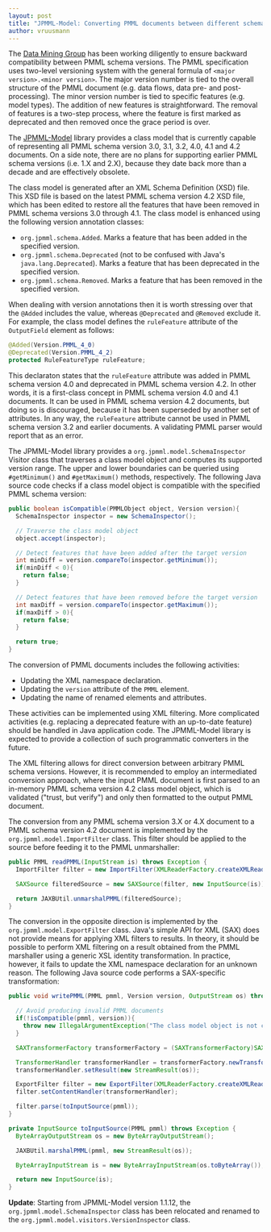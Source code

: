 ```yaml
---
layout: post
title: "JPMML-Model: Converting PMML documents between different schema versions"
author: vruusmann
---
```


The [Data Mining Group](http://www.dmg.org) has been working diligently to ensure backward compatibility between PMML schema versions. The PMML specification uses two-level versioning system with the general formula of `<major version>.<minor version>`. The major version number is tied to the overall structure of the PMML document (e.g. data flows, data pre- and post-processing). The minor version number is tied to specific features (e.g. model types). The addition of new features is straightforward. The removal of features is a two-step process, where the feature is first marked as deprecated and then removed once the grace period is over.

The [JPMML-Model](https://github.com/jpmml/jpmml-model) library provides a class model that is currently capable of representing all PMML schema version 3.0, 3.1, 3.2, 4.0, 4.1 and 4.2 documents. On a side note, there are no plans for supporting earlier PMML schema versions (i.e. 1.X and 2.X), because they date back more than a decade and are effectively obsolete.

The class model is generated after an XML Schema Definition (XSD) file. This XSD file is based on the latest PMML schema version 4.2 XSD file, which has been edited to restore all the features that have been removed in PMML schema versions 3.0 through 4.1. The class model is enhanced using the following version annotation classes:

* `org.jpmml.schema.Added`. Marks a feature that has been added in the specified version.
* `org.jpmml.schema.Deprecated` (not to be confused with Java's `java.lang.Deprecated`). Marks a feature that has been deprecated in the specified version.
* `org.jpmml.schema.Removed`. Marks a feature that has been removed in the specified version.

When dealing with version annotations then it is worth stressing over that the `@Added` includes the value, whereas `@Deprecated` and `@Removed` exclude it. For example, the class model defines the `ruleFeature` attribute of the `OutputField` element as follows:

``` java
@Added(Version.PMML_4_0)
@Deprecated(Version.PMML_4_2)
protected RuleFeatureType ruleFeature;
```

This declaraton states that the `ruleFeature` attribute was added in PMML schema version 4.0 and deprecated in PMML schema version 4.2. In other words, it is a first-class concept in PMML schema version 4.0 and 4.1 documents. It can be used in PMML schema version 4.2 documents, but doing so is discouraged, because it has been superseded by another set of attributes. In any way, the `ruleFeature` attribute cannot be used in PMML schema version 3.2 and earlier documents. A validating PMML parser would report that as an error.

The JPMML-Model library provides a `org.jpmml.model.SchemaInspector` Visitor class that traverses a class model object and computes its supported version range. The upper and lower boundaries can be queried using `#getMinimum()` and `#getMaximum()` methods, respectively. The following Java source code checks if a class model object is compatible with the specified PMML schema version:

``` java
public boolean isCompatible(PMMLObject object, Version version){
  SchemaInspector inspector = new SchemaInspector();

  // Traverse the class model object
  object.accept(inspector);

  // Detect features that have been added after the target version
  int minDiff = version.compareTo(inspector.getMinimum());
  if(minDiff < 0){
    return false;
  }

  // Detect features that have been removed before the target version
  int maxDiff = version.compareTo(inspector.getMaximum());
  if(maxDiff > 0){
    return false;
  }

  return true;
}
```

The conversion of PMML documents includes the following activities:

* Updating the XML namespace declaration.
* Updating the `version` attribute of the `PMML` element.
* Updating the name of renamed elements and attributes.

These activities can be implemented using XML filtering. More complicated activities (e.g. replacing a deprecated feature with an up-to-date feature) should be handled in Java application code. The JPMML-Model library is expected to provide a collection of such programmatic converters in the future.

The XML filtering allows for direct conversion between arbitrary PMML schema versions. However, it is recommended to employ an intermediated conversion approach, where the input PMML document is first parsed to an in-memory PMML schema version 4.2 class model object, which is validated ("trust, but verify") and only then formatted to the output PMML document.

The conversion from any PMML schema version 3.X or 4.X document to a PMML schema version 4.2 document is implemented by the `org.jpmml.model.ImportFilter` class. This filter should be applied to the source before feeding it to the PMML unmarshaller:

``` java
public PMML readPMML(InputStream is) throws Exception {
  ImportFilter filter = new ImportFilter(XMLReaderFactory.createXMLReader());

  SAXSource filteredSource = new SAXSource(filter, new InputSource(is));

  return JAXBUtil.unmarshalPMML(filteredSource);
}
```

The conversion in the opposite direction is implemented by the `org.jpmml.model.ExportFilter` class. Java's simple API for XML (SAX) does not provide means for applying XML filters to results. In theory, it should be possible to perform XML filtering on a result obtained from the PMML marshaller using a generic XSL identity transformation. In practice, however, it fails to update the XML namespace declaration for an unknown reason. The following Java source code performs a SAX-specific transformation:

``` java
public void writePMML(PMML pmml, Version version, OutputStream os) throws Exception {

  // Avoid producing invalid PMML documents
  if(!isCompatible(pmml, version)){
    throw new IllegalArgumentException("The class model object is not compatible with PMML schema version " + version);
  }

  SAXTransformerFactory transformerFactory = (SAXTransformerFactory)SAXTransformerFactory.newInstance();

  TransformerHandler transformerHandler = transformerFactory.newTransformerHandler();
  transformerHandler.setResult(new StreamResult(os));

  ExportFilter filter = new ExportFilter(XMLReaderFactory.createXMLReader(), version);
  filter.setContentHandler(transformerHandler);

  filter.parse(toInputSource(pmml));
}

private InputSource toInputSource(PMML pmml) throws Exception {
  ByteArrayOutputStream os = new ByteArrayOutputStream();

  JAXBUtil.marshalPMML(pmml, new StreamResult(os));

  ByteArrayInputStream is = new ByteArrayInputStream(os.toByteArray());

  return new InputSource(is);
}
```

**Update**: Starting from JPMML-Model version 1.1.12, the `org.jpmml.model.SchemaInspector` class has been relocated and renamed to the `org.jpmml.model.visitors.VersionInspector` class.
